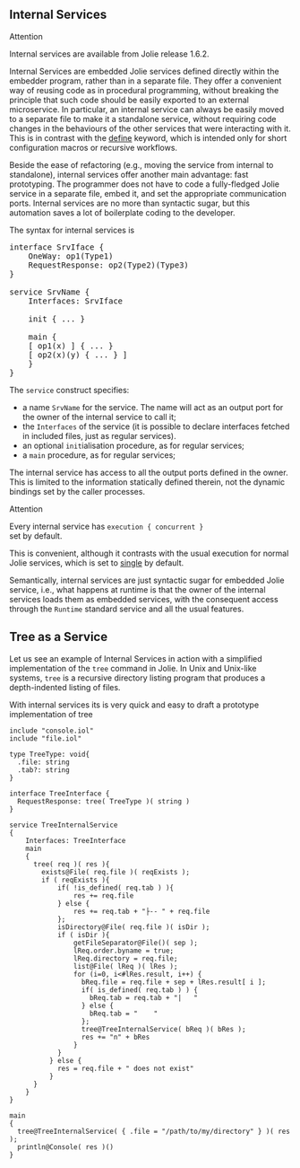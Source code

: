 ## Internal Services

<div class="panel panel-primary">
 	<div class="panel-heading">
  	<p class="panel-title">Attention</hp>
  </div>
  <div class="panel-body">
    <p>Internal services are available from Jolie release 1.6.2.
    </p>
	</div>
</div>

Internal Services are embedded Jolie services defined directly within the embedder program, rather than in a separate file. They offer a convenient way of reusing code as in procedural programming, without breaking the principle that such code should be easily exported to an external microservice. In particular, an internal service can always be easily moved to a separate file to make it a standalone service, without requiring code changes in the behaviours of the other services that were interacting with it. This is in contrast with the [define](/documentation/basics/define.html) keyword, which is intended only for short configuration macros or recursive workflows.

Beside the ease of refactoring (e.g., moving the service from internal to standalone), internal services offer another main advantage: fast prototyping. The programmer does not have to code a fully-fledged Jolie service in a separate file, embed it, and set the appropriate communication ports. Internal services are no more than syntactic sugar, but this automation saves a lot of boilerplate coding to the developer.

The syntax for internal services is

<pre class="syntax">
interface SrvIface {
	OneWay: op1(Type1)
	RequestResponse: op2(Type2)(Type3)
}

service SrvName {
	Interfaces: SrvIface

	init { ... }

	main {
    [ op1(x) ] { ... }
    [ op2(x)(y) { ... } ]
	}
}
</pre>

The `service` construct specifies:

- a name `SrvName` for the service. The name will act as an output port for the owner of the internal service to call it;
- the `Interfaces` of the service (it is possible to declare interfaces fetched in included files, just as regular services).
- an optional `init`ialisation procedure, as for regular services;
- a `main` procedure, as for regular services;

The internal service has access to all the output ports defined in the owner. This is limited to the information statically defined therein, not the dynamic bindings set by the caller processes.

<div class="panel panel-primary">
 	<div class="panel-heading">
  	<p class="panel-title">Attention</hp>
  </div>
  <div class="panel-body">
    <p>Every internal service has <code>execution { concurrent }
</code> set by default. </p>
    <p>
    	This is convenient, although it contrasts with the usual execution for normal Jolie services, which is set to <a href="/documentation/basics/composing_statements.html#statement-execution-operators">single</a> by default.
    </p>
	</div>
</div>

Semantically, internal services are just syntactic sugar for embedded Jolie service, i.e., what happens at runtime is that the owner of the internal services loads them as embedded services, with the consequent access through the `Runtime` standard service and all the usual features.

## Tree as a Service

Let us see an example of Internal Services in action with a simplified implementation of the `tree` command in Jolie. In Unix and Unix-like systems, `tree` is a recursive directory listing program that produces a depth-indented listing of files.

With internal services its is very quick and easy to draft a prototype implementation of tree

<pre><code class="language-jolie code">include "console.iol"
include "file.iol"

type TreeType: void{
  .file: string
  .tab?: string
}

interface TreeInterface {
  RequestResponse: tree( TreeType )( string )
}

service TreeInternalService
{
	Interfaces: TreeInterface
	main
	{
	  tree( req )( res ){
	  	exists@File( req.file )( reqExists );
	  	if ( reqExists ){
	  		if( !is_defined( req.tab ) ){
	  			res += req.file
	  		} else {
		  		res += req.tab + "├-- " + req.file
		  	};
	  		isDirectory@File( req.file )( isDir );
		  	if ( isDir ){
		  		getFileSeparator@File()( sep );
		  		lReq.order.byname = true;
		  		lReq.directory = req.file;
		  		list@File( lReq )( lRes );
		  		for (i=0, i<#lRes.result, i++) {
		  		  bReq.file = req.file + sep + lRes.result[ i ];
		  		  if( is_defined( req.tab ) ) {
		  		  	bReq.tab = req.tab + "|   "
		  		  } else {
		  		  	bReq.tab = "    "
		  		  };
		  		  tree@TreeInternalService( bReq )( bRes );
		  		  res += "n" + bRes
		  		}
	  		}
		  } else {
		  	res = req.file + " does not exist"
		  }
	  }
	}
}

main
{
  tree@TreeInternalService( { .file = "/path/to/my/directory" } )( res );
  println@Console( res )()
}
</code></pre>
